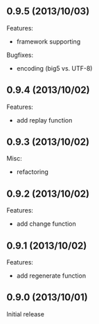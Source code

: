 ## 0.9.5 (2013/10/03)

Features:

  - framework supporting

Bugfixes:

  - encoding (big5 vs. UTF-8)

## 0.9.4 (2013/10/02)

Features:

  - add replay function

## 0.9.3 (2013/10/02)

Misc:

  - refactoring

## 0.9.2 (2013/10/02)

Features:

  - add change function

## 0.9.1 (2013/10/02)

Features:

  - add regenerate function

## 0.9.0 (2013/10/01)

Initial release
